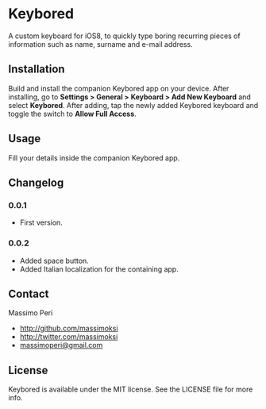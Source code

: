 # Keybored

A custom keyboard for iOS8, to quickly type boring recurring pieces of information such as name, surname and e-mail address.

## Installation

Build and install the companion Keybored app on your device.
After installing, go to **Settings > General > Keyboard > Add New Keyboard** and select **Keybored**.
After adding, tap the newly added Keybored keyboard and toggle the switch to **Allow Full Access**.

## Usage

Fill your details inside the companion Keybored app.

## Changelog

### 0.0.1
- First version.

### 0.0.2
- Added space button.
- Added Italian localization for the containing app.

## Contact

Massimo Peri

- http://github.com/massimoksi
- http://twitter.com/massimoksi
- massimoperi@gmail.com

## License

Keybored is available under the MIT license. See the LICENSE file for more info.
